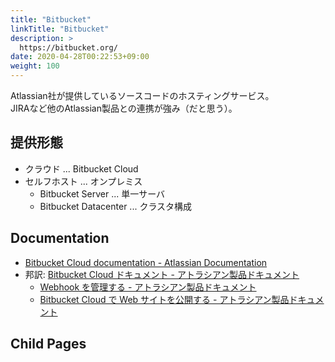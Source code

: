 ```yaml
---
title: "Bitbucket"
linkTitle: "Bitbucket"
description: >
  https://bitbucket.org/
date: 2020-04-28T00:22:53+09:00
weight: 100
---
```


Atlassian社が提供しているソースコードのホスティングサービス。  
JIRAなど他のAtlassian製品との連携が強み（だと思う）。

## 提供形態

- クラウド ... Bitbucket Cloud
- セルフホスト ... オンプレミス
  - Bitbucket Server ... 単一サーバ
  - Bitbucket Datacenter ... クラスタ構成

## Documentation

- [Bitbucket Cloud documentation - Atlassian Documentation](https://confluence.atlassian.com/bitbucket)
- 邦訳: [Bitbucket Cloud ドキュメント - アトラシアン製品ドキュメント](https://ja.confluence.atlassian.com/bitbucket/bitbucket-cloud-documentation-221448814.html)
  - [Webhook を管理する - アトラシアン製品ドキュメント](https://ja.confluence.atlassian.com/bitbucket/manage-webhooks-735643732.html)
  - [Bitbucket Cloud で Web サイトを公開する - アトラシアン製品ドキュメント](https://ja.confluence.atlassian.com/bitbucket/publishing-a-website-on-bitbucket-cloud-221449776.html)

## Child Pages
